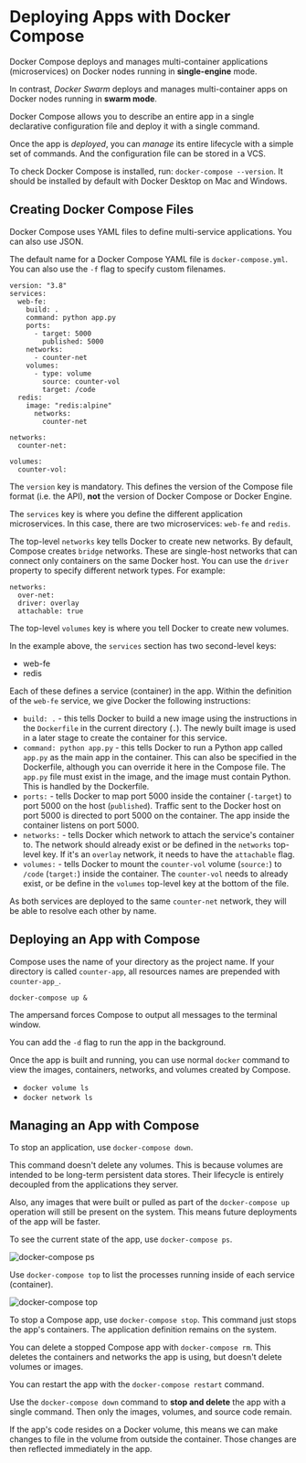 # Deploying Apps with Docker Compose

Docker Compose deploys and manages multi-container applications (microservices) on Docker nodes running in **single-engine** mode.

In contrast, *Docker Swarm* deploys and manages multi-container apps on Docker nodes running in **swarm mode**.

Docker Compose allows you to describe an entire app in a single declarative configuration file and deploy it with a single command.

Once the app is *deployed*, you can *manage* its entire lifecycle with a simple set of commands. And the configuration file can be stored in a VCS.

To check Docker Compose is installed, run: `docker-compose --version`. It should be installed by default with Docker Desktop on Mac and Windows.

## Creating Docker Compose Files

Docker Compose uses YAML files to define multi-service applications. You can also use JSON.

The default name for a Docker Compose YAML file is `docker-compose.yml`. You can also use the `-f` flag to specify custom filenames.

```
version: "3.8"
services:
  web-fe:
    build: .
    command: python app.py
    ports:
      - target: 5000
        published: 5000
    networks:
      - counter-net
    volumes:
      - type: volume
        source: counter-vol
        target: /code
  redis:
    image: "redis:alpine"
      networks:
        counter-net

networks:
  counter-net:

volumes:
  counter-vol:

```

The `version` key is mandatory. This defines the version of the Compose file format (i.e. the API), **not** the version of Docker Compose or Docker Engine.

The `services` key is where you define the different application microservices. In this case, there are two microservices: `web-fe` and `redis`.

The top-level `networks` key tells Docker to create new networks. By default, Compose creates `bridge` networks. These are single-host networks that can connect only containers on the same Docker host. You can use the `driver` property to specify different network types. For example:

```
networks:
  over-net:
  driver: overlay
  attachable: true
```

The top-level `volumes` key is where you tell Docker to create new volumes.

In the example above, the `services` section has two second-level keys:

- web-fe
- redis

Each of these defines a service (container) in the app. Within the definition of the `web-fe` service, we give Docker the following instructions:

- `build: .` - this tells Docker to build a new image using the instructions in the `Dockerfile` in the current directory (`.`). The newly built image is used in a later stage to create the container for this service.
- `command: python app.py` - this tells Docker to run a Python app called `app.py` as the main app in the container. This can also be specified in the Dockerfile, although you can override it here in the Compose file. The `app.py` file must exist in the image, and the image must contain Python. This is handled by the Dockerfile.
- `ports:` - tells Docker to map port 5000 inside the container (`-target`) to port 5000 on the host (`published`). Traffic sent to the Docker host on port 5000 is directed to port 5000 on the container. The app inside the container listens on port 5000.
- `networks:` - tells Docker which network to attach the service's container to. The network should already exist or be defined in the `networks` top-level key. If it's an `overlay` network, it needs to have the `attachable` flag.
- `volumes:` - tells Docker to mount the `counter-vol` volume (`source:`) to `/code` (`target:`) inside the container. The `counter-vol` needs to already exist, or be define in the `volumes` top-level key at the bottom of the file.

As both services are deployed to the same `counter-net` network, they will be able to resolve each other by name. 

## Deploying an App with Compose

Compose uses the name of your directory as the project name. If your directory is called `counter-app`, all resources names are prepended with `counter-app_`.

```docker-compose up &```

The ampersand forces Compose to output all messages to the terminal window.

You can add the `-d` flag to run the app in the background.

Once the app is built and running, you can use normal `docker` command to view the images, containers, networks, and volumes created by Compose.

- `docker volume ls`
- `docker network ls`

## Managing an App with Compose

To stop an application, use `docker-compose down`.

This command doesn't delete any volumes. This is because volumes are intended to be long-term persistent data stores. Their lifecycle is entirely decoupled from the applications they server.

Also, any images that were built or pulled as part of the `docker-compose up` operation will still be present on the system. This means future deployments of the app will be faster.

To see the current state of the app, use `docker-compose ps`.

![docker-compose ps](docker-compose-ps.png)

Use `docker-compose top` to list the processes running inside of each service (container).

![docker-compose top](docker-compose-top.png)

To stop a Compose app, use `docker-compose stop`. This command just stops the app's containers. The application definition remains on the system.

You can delete a stopped Compose app with `docker-compose rm`. This deletes the containers and networks the app is using, but doesn't delete volumes or images. 

You can restart the app with the `docker-compose restart` command.

Use the `docker-compose down` command to **stop and delete** the app with a single command. Then only the images, volumes, and source code remain.

If the app's code resides on a Docker volume, this means we can make changes to file in the volume from outside the container. Those changes are then reflected immediately in the app.
